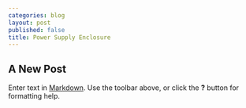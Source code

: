 ```yaml
---
categories: blog
layout: post
published: false
title: Power Supply Enclosure
---
```

## A New Post

Enter text in [Markdown](http://daringfireball.net/projects/markdown/). Use the toolbar above, or click the **?** button for formatting help.
